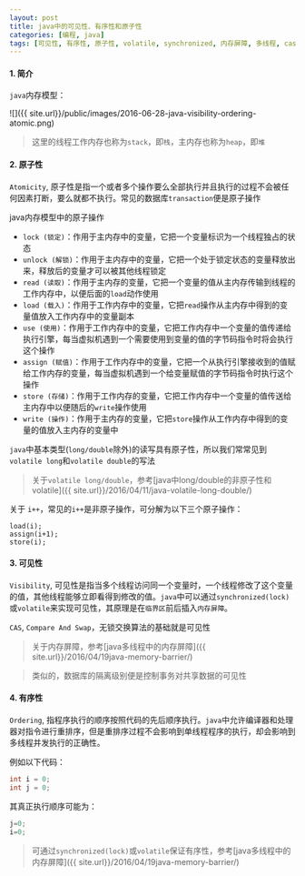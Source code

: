 ```yaml
---
layout: post
title: java中的可见性、有序性和原子性
categories: [编程, java]
tags: [可见性, 有序性, 原子性, volatile, synchronized, 内存屏障, 多线程, cas]
---
```


#### 1. 简介
`java`内存模型：

![]({{ site.url}}/public/images/2016-06-28-java-visibility-ordering-atomic.png)

> 这里的线程工作内存也称为`stack`，即`栈`，主内存也称为`heap`，即`堆`

#### 2. 原子性

`Atomicity`, 原子性是指一个或者多个操作要么全部执行并且执行的过程不会被任何因素打断，要么就都不执行。常见的数据库`transaction`便是原子操作

java内存模型中的原子操作
* `lock (锁定)`：作用于主内存中的变量，它把一个变量标识为一个线程独占的状态
* `unlock (解锁)`：作用于主内存中的变量，它把一个处于锁定状态的变量释放出来，释放后的变量才可以被其他线程锁定
* `read (读取)`：作用于主内存的变量，它把一个变量的值从主内存传输到线程的工作内存中，以便后面的`load`动作使用
* `load (载入)`：作用于工作内存中的变量，它把`read`操作从主内存中得到的变量值放入工作内存中的变量副本
* `use (使用)`：作用于工作内存中的变量，它把工作内存中一个变量的值传递给执行引擎，每当虚拟机遇到一个需要使用到变量的值的字节码指令时将会执行这个操作
* `assign (赋值)`：作用于工作内存中的变量，它把一个从执行引擎接收到的值赋给工作内存的变量，每当虚拟机遇到一个给变量赋值的字节码指令时执行这个操作
* `store (存储)`：作用于工作内存的变量，它把工作内存中一个变量的值传送给主内存中以便随后的`write`操作使用
* `write (操作)`：作用于主内存的变量，它把`store`操作从工作内存中得到的变量的值放入主内存的变量中

`java`中基本类型(`long/double`除外)的读写具有原子性，所以我们常常见到`volatile long`和`volatile double`的写法

> 关于`volatile long/double`，参考[java中long/double的非原子性和volatile]({{ site.url}}/2016/04/11/java-volatile-long-double/)

关于 `i++`，常见的`i++`是非原子操作，可分解为以下三个原子操作：
```
load(i);
assign(i+1);
store(i);
```

#### 3. 可见性

`Visibility`, 可见性是指当多个线程访问同一个变量时，一个线程修改了这个变量的值，其他线程能够立即看得到修改的值。`java`中可以通过`synchronized(lock)`或`volatile`来实现可见性，其原理是在`临界区`前后插入`内存屏障`。

`CAS`, `Compare And Swap`，无锁交换算法的基础就是可见性

> 关于内存屏障，参考[java多线程中的内存屏障]({{ site.url}}/2016/04/19java-memory-barrier/)

> 类似的，数据库的隔离级别便是控制事务对共享数据的可见性

#### 4. 有序性

`Ordering`, 指程序执行的顺序按照代码的先后顺序执行。`java`中允许编译器和处理器对指令进行重排序，但是重排序过程不会影响到单线程程序的执行，却会影响到多线程并发执行的正确性。

例如以下代码：
```java
int i = 0;
int j = 0;
```

其真正执行顺序可能为：
```java
j=0;
i=0;
```

> 可通过`synchronized(lock)`或`volatile`保证有序性，参考[java多线程中的内存屏障]({{ site.url}}/2016/04/19java-memory-barrier/)
